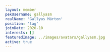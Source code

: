 ```yaml
---
layout: member
pekUsername: gallyasm
realName: 'Gallyas Márton'
position: 'tag'
joinDate: 2020-10
interests: []
featuredImage: ../images/avatars/gallyasm.jpg
active: true
---
```

